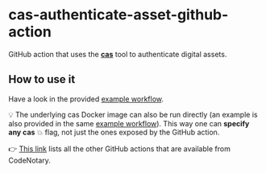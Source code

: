 # cas-authenticate-asset-github-action

GitHub action that uses the **[cas](https://cas.codenotary.com)** tool to authenticate digital assets.

## How to use it

Have a look in the provided [example workflow](.github/workflows/example.yml).

:bulb: The underlying cas Docker image can also be run directly (an example is also provided in the same [example workflow](.github/workflows/example.yml)). This way one can **specify any cas** :boom: flag, not just the ones exposed by the GitHub action.

👉 [This link](https://github.com/marketplace?type=actions&query=publisher%3Acodenotary+) lists all the other GitHub actions that are available from CodeNotary.

